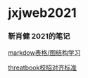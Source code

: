 <!--
 * @LastEditTime: 2021-04-08 13:17:24
 * @LastEditors: jinxiaojian
-->
# jxjweb2021
### 靳肖健 2021的笔记

[markdow表格/图结构学习](./04/08)

[threatbook校招对齐标准](./04/06)
